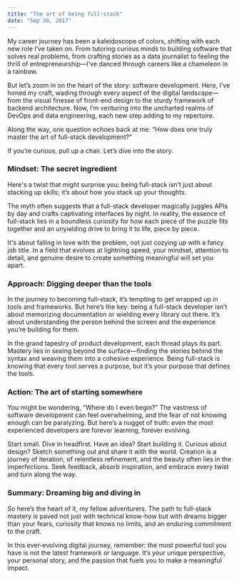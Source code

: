 ```yaml
---
title: "The art of being full-stack"
date: "Sep 30, 2017"
---
```


My career journey has been a kaleidoscope of colors, shifting with each new role I’ve taken on. From tutoring curious minds to building software that solves real problems, from crafting stories as a data journalist to feeling the thrill of entrepreneurship—I’ve danced through careers like a chameleon in a rainbow.

But let’s zoom in on the heart of the story: software development. Here, I’ve honed my craft, wading through every aspect of the digital landscape—from the visual finesse of front-end design to the sturdy framework of backend architecture. Now, I’m venturing into the uncharted realms of DevOps and data engineering, each new step adding to my repertoire.

Along the way, one question echoes back at me: “How does one truly master the art of full-stack development?”

If you’re curious, pull up a chair. Let’s dive into the story.

### Mindset: The secret ingredient

Here's a twist that might surprise you: being full-stack isn’t just about stacking up skills; it’s about how you stack up your thoughts.

The myth often suggests that a full-stack developer magically juggles APIs by day and crafts captivating interfaces by night. In reality, the essence of full-stack lies in a boundless curiosity for how each piece of the puzzle fits together and an unyielding drive to bring it to life, piece by piece.

It's about falling in love with the problem, not just cozying up with a fancy job title. In a field that evolves at lightning speed, your mindset, attention to detail, and genuine desire to create something meaningful will set you apart.

### Approach: Digging deeper than the tools

In the journey to becoming full-stack, it’s tempting to get wrapped up in tools and frameworks. But here’s the key: being a full-stack developer isn’t about memorizing documentation or wielding every library out there. It’s about understanding the person behind the screen and the experience you’re building for them.

In the grand tapestry of product development, each thread plays its part. Mastery lies in seeing beyond the surface—finding the stories behind the syntax and weaving them into a cohesive experience. Being full-stack is knowing that every tool serves a purpose, but it’s your purpose that defines the tools.

### Action: The art of starting somewhere

You might be wondering, “Where do I even begin?” The vastness of software development can feel overwhelming, and the fear of not knowing enough can be paralyzing. But here’s a nugget of truth: even the most experienced developers are forever learning, forever evolving.

Start small. Dive in headfirst. Have an idea? Start building it. Curious about design? Sketch something out and share it with the world. Creation is a journey of iteration, of relentless refinement, and the beauty often lies in the imperfections. Seek feedback, absorb inspiration, and embrace every twist and turn along the way.

### Summary: Dreaming big and diving in

So here’s the heart of it, my fellow adventurers. The path to full-stack mastery is paved not just with technical know-how but with dreams bigger than your fears, curiosity that knows no limits, and an enduring commitment to the craft.

In this ever-evolving digital journey, remember: the most powerful tool you have is not the latest framework or language. It’s your unique perspective, your personal story, and the passion that fuels you to make a meaningful impact.
